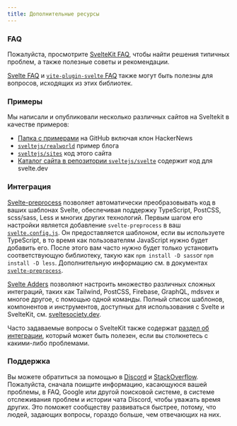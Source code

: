 ```yaml
---
title: Дополнительные ресурсы
---
```


### FAQ

Пожалуйста, просмотрите [SvelteKit FAQ](/faq), чтобы найти решения типичных проблем, а также полезные советы и рекомендации.

[Svelte FAQ](https://svelte.dev/faq) и [`vite-plugin-svelte` FAQ](https://github.com/sveltejs/vite-plugin-svelte/blob/main/docs/faq.md) также могут быть полезны для вопросов, исходящих из этих библиотек.

### Примеры

Мы написали и опубликовали несколько различных сайтов на Sveltekit в качестве примеров:

 - [Папка с примерами](https://github.com/sveltejs/kit/tree/master/examples) на GitHub включая клон HackerNews
 - [`sveltejs/realworld`](https://github.com/sveltejs/realworld) пример блога
 - [`sveltejs/sites`](https://github.com/sveltejs/sites) код этого сайта
 - [Каталог сайта в репозитории `sveltejs/svelte`](https://github.com/sveltejs/svelte/tree/master/site) содержит код для svelte.dev


### Интеграция

[Svelte-preprocess](https://github.com/sveltejs/svelte-preprocess) позволяет автоматически преобразовывать код в ваших шаблонах Svelte, обеспечивая поддержку TypeScript, PostCSS, scss/sass, Less и многих других технологий. Первым шагом его настройки является добавление `svelte-preprocess` в ваш [`svelte.config.js`](#konfiguracziya). Он предоставляется шаблоном, если вы используете TypeScript, в то время как пользователям JavaScript нужно будет добавить его. После этого вам часто нужно будет только установить соответствующую библиотеку, такую как `npm install -D sass`or `npm install -D less`. Дополнительную информацию см. в документах [`svelte-preprocess`](https://github.com/sveltejs/svelte-preprocess).

[Svelte Adders](https://sveltesociety.dev/templates#adders) позволяют настроить множество различных сложных интеграций, таких как Tailwind, PostCSS, Firebase, GraphQL, mdsvex и многое другое, с помощью одной команды. Полный список шаблонов, компонентов и инструментов, доступных для использования с Svelte и SvelteKit, см. [sveltesociety.dev](https://sveltesociety.dev/).

Часто задаваемые вопросы о SvelteKit также содержат [раздел об интеграции](/faq#integrations), который может быть полезен, если вы столкнетесь с какими-либо проблемами.


### Поддержка

Вы можете обратиться за помощью в [Discord](https://svelte.dev/chat) и [StackOverflow](https://stackoverflow.com/questions/tagged/sveltekit). Пожалуйста, сначала поищите информацию, касающуюся вашей проблемы, в FAQ, Google или другой поисковой системе, в системе отслеживания проблем и истории чата Discord, чтобы уважать время других. Это поможет сообществу развиваться быстрее, потому, что людей, задающих вопросы, гораздо больше, чем отвечающих на них.
